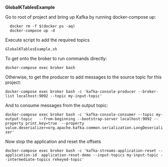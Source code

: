 **GlobalKTablesExample**

Go to root of project and bring up Kafka by running docker-compose up:

```
  docker rm -f $(docker ps -aq)
  docker-compose up -d
 ```

Execute script to add the required topics

`GlobalKTablesExample.sh`

To get onto the broker to run commands directly:

`docker-compose exec broker bash`

Otherwise, to get the producer to add messages to the source topic for this project:

`docker-compose exec broker bash -c 'kafka-console-producer --broker-list localhost:9092 --topic my-input-topic'`

And to consume messages from the output topic:

`docker-compose exec broker bash -c 'kafka-console-consumer --topic my-output-topic  
--from-beginning --bootstrap-server localhost:9092 --property print.key=true 
--property value.deserializer=org.apache.kafka.common.serialization.LongDeserializer'`

Now stop the application and reset the offsets

`docker-compose exec broker bash -c 'kafka-streams-application-reset --application-id 
application-reset-demo --input-topics my-input-topic --intermediate-topics rekeyed-topic'`

